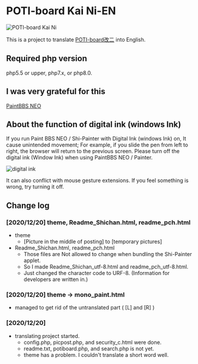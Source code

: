 # POTI-board Kai Ni-EN

![POTI-board Kai Ni](https://user-images.githubusercontent.com/31465648/102697336-67ce1580-4278-11eb-9226-4c67fd989fe8.png)

This is a project to translate [POTI-board改二](https://github.com/sakots/poti-kaini/) into English.

## Required php version

php5.5 or upper, php7.x, or php8.0.

## I was very grateful for this

[PaintBBS NEO](https://github.com/funige/neo/)

## About the function of digital ink (windows Ink)

If you run Paint BBS NEO / Shi-Painter with Digital Ink (windows Ink) on,
It cause unintended movement; For example, if you slide the pen from left to right,
the browser will return to the previous screen.
Please turn off the digital ink (Window Ink) when using PaintBBS NEO / Painter.

![digital ink](https://user-images.githubusercontent.com/31465648/83109254-0c7ddf80-a0fc-11ea-9627-7b4afe5ae193.PNG)

It can also conflict with mouse gesture extensions.
If you feel something is wrong, try turning it off.
  
## Change log

### [2020/12/20] theme, Readme_Shichan.html, readme_pch.html

- theme
  - [Picture in the middle of posting] to [temporary pictures]
- Readme_Shichan.html, readme_pch.html
  - Those files are Not allowed to change when bundling the Shi-Painter applet.
  - So I made Readme_Shichan_utf-8.html and readme_pch_utf-8.html.
  - Just changed the character code to URF-8. (Information for developers are written in.)

### [2020/12/20] theme -> mono_paint.html

- managed to get rid of the untranslated part ( [L] and [R] )

### [2020/12/20]

- translating project started.
  - config.php, picpost.php, and security_c.html were done.
  - readme.txt, potiboard.php, and search.php is not yet.
  - theme has a problem. I couldn't translate a short word well.
